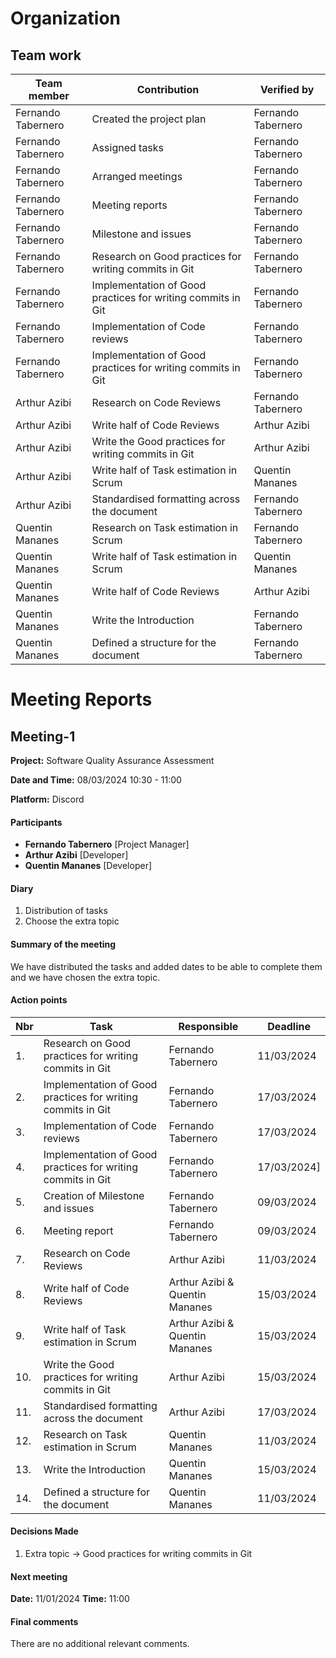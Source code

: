 # Organization
## Team work

| Team member	 | Contribution | Verified by
| --- | --- | --- |
| Fernando Tabernero | Created the project plan | Fernando Tabernero
| Fernando Tabernero | Assigned tasks | Fernando Tabernero
| Fernando Tabernero | Arranged meetings | Fernando Tabernero
| Fernando Tabernero | Meeting reports | Fernando Tabernero
| Fernando Tabernero | Milestone and issues | Fernando Tabernero
| Fernando Tabernero | Research on Good practices for writing commits in Git | Fernando Tabernero
| Fernando Tabernero | Implementation of Good practices for writing commits in Git | Fernando Tabernero
| Fernando Tabernero | Implementation of Code reviews | Fernando Tabernero
| Fernando Tabernero | Implementation of Good practices for writing commits in Git | Fernando Tabernero
| Arthur Azibi | Research on Code Reviews | Fernando Tabernero
| Arthur Azibi | Write half of Code Reviews | Arthur Azibi
| Arthur Azibi | Write the Good practices for writing commits in Git | Arthur Azibi
| Arthur Azibi | Write half of Task estimation in Scrum | Quentin Mananes
| Arthur Azibi | Standardised formatting across the document | Fernando Tabernero
| Quentin Mananes | Research on Task estimation in Scrum | Fernando Tabernero
| Quentin Mananes | Write half of Task estimation in Scrum | Quentin Mananes
| Quentin Mananes | Write half of Code Reviews | Arthur Azibi
| Quentin Mananes | Write the Introduction | Fernando Tabernero
| Quentin Mananes | Defined a structure for the document | Fernando Tabernero

# Meeting Reports
## Meeting-1
**Project:** Software Quality Assurance Assessment

**Date and Time:** 08/03/2024 10:30 - 11:00

**Platform:** Discord

#### Participants
- **Fernando Tabernero** [Project Manager]
- **Arthur Azibi** [Developer]
- **Quentin Mananes** [Developer]

#### Diary
1. Distribution of tasks
2. Choose the extra topic

#### Summary of the meeting
We have distributed the tasks and added dates to be able to complete them and we have chosen the extra topic.

#### Action points
| Nbr | Task | Responsible | Deadline |
| --- | --- | --- | --- |
| 1. | Research on Good practices for writing commits in Git | Fernando Tabernero | 11/03/2024 |
| 2. | Implementation of Good practices for writing commits in Git | Fernando Tabernero | 17/03/2024 |
| 3. | Implementation of Code reviews | Fernando Tabernero | 17/03/2024 |
| 4. | Implementation of Good practices for writing commits in Git | Fernando Tabernero | 17/03/2024]
| 5. | Creation of Milestone and issues| Fernando Tabernero | 09/03/2024 |
| 6. | Meeting report | Fernando Tabernero | 09/03/2024 |
| 7. | Research on Code Reviews | Arthur Azibi | 11/03/2024 |
| 8. | Write half of Code Reviews | Arthur Azibi & Quentin Mananes | 15/03/2024 |
| 9. | Write half of Task estimation in Scrum | Arthur Azibi & Quentin Mananes | 15/03/2024 |
| 10. | Write the Good practices for writing commits in Git | Arthur Azibi | 15/03/2024 |
| 11. | Standardised formatting across the document | Arthur Azibi | 17/03/2024 |
| 12. | Research on Task estimation in Scrum | Quentin Mananes | 11/03/2024 |
| 13. | Write the Introduction | Quentin Mananes | 15/03/2024 |
| 14. | Defined a structure for the document | Quentin Mananes | 11/03/2024 |

#### Decisions Made
1. Extra topic -> Good practices for writing commits in Git


#### Next meeting
**Date:** 11/01/2024 **Time:** 11:00

#### Final comments
There are no additional relevant comments.
